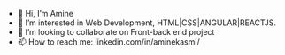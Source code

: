 - 👋 Hi, I’m Amine
- 👀 I’m interested in Web Development, HTML|CSS|ANGULAR|REACTJS.
- 💞️ I’m looking to collaborate on Front-back end project 
- 📫 How to reach me: linkedin.com/in/aminekasmi/

 
